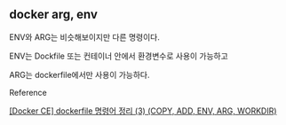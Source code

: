 ## docker arg, env

ENV와 ARG는 비슷해보이지만 다른 명령이다.

ENV는 Dockfile 또는 컨테이너 안에서 환경변수로 사용이 가능하고

ARG는 dockerfile에서만 사용이 가능하다.

Reference

[[Docker CE] dockerfile 명령어 정리 (3) (COPY, ADD, ENV, ARG, WORKDIR)](https://nirsa.tistory.com/69)
